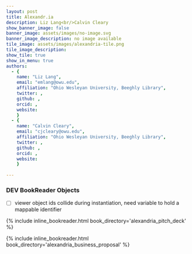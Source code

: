 ```yaml
---
layout: post
title: Alexandr.ia
description: Liz Lang<br/>Calvin Cleary
show_banner_image: false
banner_image: assets/images/no-image.svg
banner_image_description: no image available
tile_image: assets/images/alexandria-tile.png
tile_image_description:
show_tile: true
show_in_menu: true
authors:
  - {
    name: "Liz Lang",
    email: "emlang@owu.edu",
    affiliation: "Ohio Wesleyan University, Beeghly Library",
    twitter: ,
    github: ,
    orcid: ,
    website: 
    }
  - {
    name: "Calvin Cleary",
    email: "cjcleary@owu.edu",
    affiliation: "Ohio Wesleyan University, Beeghly Library",
    twitter: ,
    github: ,
    orcid: ,
    website: 
    }
    
---
```


### DEV BookReader Objects
- [ ] viewer object ids collide during instantiation, need variable to hold a mappable identifier

{% include inline_bookreader.html
    book_directory='alexandria_pitch_deck'
%}

{% include inline_bookreader.html
    book_directory='alexandria_business_proposal'
%}



